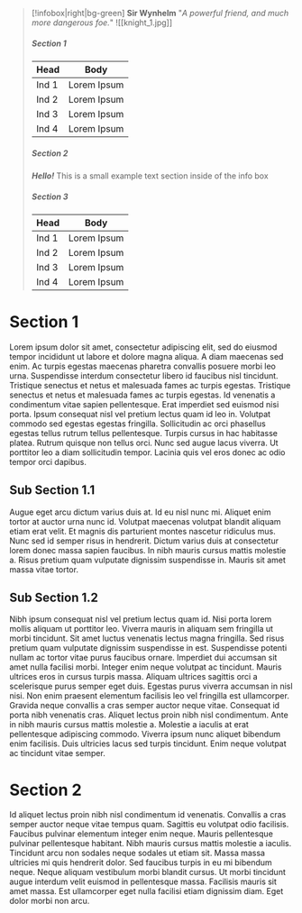 

> [!infobox|right|bg-green]
> **Sir Wynhelm** 
> "_A powerful friend, and much more dangerous foe._"
> ![[knight_1.jpg]]
> ##### Section 1
> | Head | Body |
> | ---- | ---- |
> | Ind 1 | Lorem Ipsum |
> | Ind 2 | Lorem Ipsum |
> | Ind 3 | Lorem Ipsum |
> | Ind 4 | Lorem Ipsum |
> 
> ##### Section 2
> ***Hello!*** This is a small example text section inside of the info box
> 
> ##### Section 3
> | Head | Body |
> | ---- | ---- |
> | Ind 1 | Lorem Ipsum |
> | Ind 2 | Lorem Ipsum |
> | Ind 3 | Lorem Ipsum |
> | Ind 4 | Lorem Ipsum |

# Section 1
Lorem ipsum dolor sit amet, consectetur adipiscing elit, sed do eiusmod tempor incididunt ut labore et dolore magna aliqua. A diam maecenas sed enim. Ac turpis egestas maecenas pharetra convallis posuere morbi leo urna. Suspendisse interdum consectetur libero id faucibus nisl tincidunt. Tristique senectus et netus et malesuada fames ac turpis egestas. Tristique senectus et netus et malesuada fames ac turpis egestas. Id venenatis a condimentum vitae sapien pellentesque. Erat imperdiet sed euismod nisi porta. Ipsum consequat nisl vel pretium lectus quam id leo in. Volutpat commodo sed egestas egestas fringilla. Sollicitudin ac orci phasellus egestas tellus rutrum tellus pellentesque. Turpis cursus in hac habitasse platea. Rutrum quisque non tellus orci. Nunc sed augue lacus viverra. Ut porttitor leo a diam sollicitudin tempor. Lacinia quis vel eros donec ac odio tempor orci dapibus.
## Sub Section 1.1
Augue eget arcu dictum varius duis at. Id eu nisl nunc mi. Aliquet enim tortor at auctor urna nunc id. Volutpat maecenas volutpat blandit aliquam etiam erat velit. Et magnis dis parturient montes nascetur ridiculus mus. Nunc sed id semper risus in hendrerit. Dictum varius duis at consectetur lorem donec massa sapien faucibus. In nibh mauris cursus mattis molestie a. Risus pretium quam vulputate dignissim suspendisse in. Mauris sit amet massa vitae tortor.
## Sub Section 1.2
Nibh ipsum consequat nisl vel pretium lectus quam id. Nisi porta lorem mollis aliquam ut porttitor leo. Viverra mauris in aliquam sem fringilla ut morbi tincidunt. Sit amet luctus venenatis lectus magna fringilla. Sed risus pretium quam vulputate dignissim suspendisse in est. Suspendisse potenti nullam ac tortor vitae purus faucibus ornare. Imperdiet dui accumsan sit amet nulla facilisi morbi. Integer enim neque volutpat ac tincidunt. Mauris ultrices eros in cursus turpis massa. Aliquam ultrices sagittis orci a scelerisque purus semper eget duis. Egestas purus viverra accumsan in nisl nisi. Non enim praesent elementum facilisis leo vel fringilla est ullamcorper. Gravida neque convallis a cras semper auctor neque vitae. Consequat id porta nibh venenatis cras. Aliquet lectus proin nibh nisl condimentum. Ante in nibh mauris cursus mattis molestie a. Molestie a iaculis at erat pellentesque adipiscing commodo. Viverra ipsum nunc aliquet bibendum enim facilisis. Duis ultricies lacus sed turpis tincidunt. Enim neque volutpat ac tincidunt vitae semper.

# Section 2
Id aliquet lectus proin nibh nisl condimentum id venenatis. Convallis a cras semper auctor neque vitae tempus quam. Sagittis eu volutpat odio facilisis. Faucibus pulvinar elementum integer enim neque. Mauris pellentesque pulvinar pellentesque habitant. Nibh mauris cursus mattis molestie a iaculis. Tincidunt arcu non sodales neque sodales ut etiam sit. Massa massa ultricies mi quis hendrerit dolor. Sed faucibus turpis in eu mi bibendum neque. Neque aliquam vestibulum morbi blandit cursus. Ut morbi tincidunt augue interdum velit euismod in pellentesque massa. Facilisis mauris sit amet massa. Est ullamcorper eget nulla facilisi etiam dignissim diam. Eget dolor morbi non arcu.
